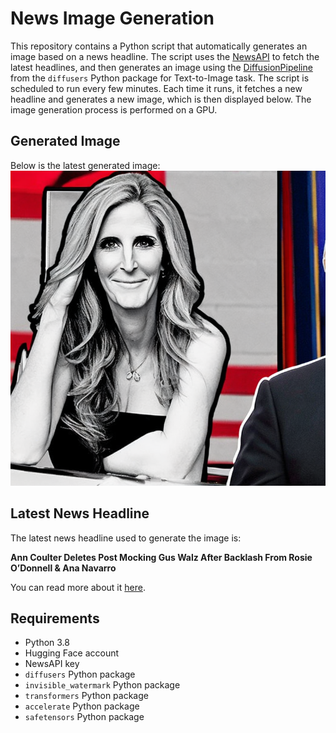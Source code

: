 # News Image Generation
This repository contains a Python script that automatically generates an image based on a news headline. The script uses the [NewsAPI](https://newsapi.org/) to fetch the latest headlines, and then generates an image using the [DiffusionPipeline](https://github.com/huggingface/diffusers) from the `diffusers` Python package for Text-to-Image task.
The script is scheduled to run every few minutes. Each time it runs, it fetches a new headline and generates a new image, which is then displayed below. The image generation process is performed on a GPU.

## Generated Image
Below is the latest generated image:
![Generated Image](image.png)

## Latest News Headline
The latest news headline used to generate the image is:

**Ann Coulter Deletes Post Mocking Gus Walz After Backlash From Rosie O’Donnell & Ana Navarro**

You can read more about it [here](https://news.google.com/rss/articles/CBMiugFBVV95cUxOcVZkZ3Y1YmR1U0dfeHNlanViWGd1Zk5sYU9IZ08tWUZnRzFJOXp2WHh1VmJQcF9Ca2xYckU5ZkZMMDJrT3FGalhQRkgtYUR5eVZYelh3UzU2aFRaSU9MdFNiQ3B2Rl9UT0tYU2FycUlBRThhX0FkTTdTNVFFNEoybHhRTzBDSFBNVDJ4Uk9KaWIxQ3lESGVoSlg3ZTA3bllTelNYX1ItQ2VGSWZ3eGlKZktPcE85VWlPVHc?oc=5).

## Requirements
- Python 3.8
- Hugging Face account
- NewsAPI key
- `diffusers` Python package
- `invisible_watermark` Python package
- `transformers` Python package
- `accelerate` Python package
- `safetensors` Python package
